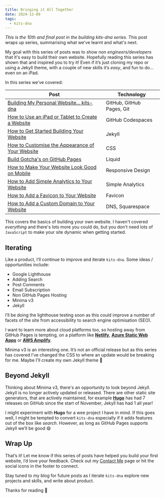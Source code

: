 ```yaml
---
title: Bringing it All Together
date: 2024-12-09
tags:
  - kits-dna
---
```

*This is the 10th and final post in the building kits-dna series.* This post wraps up series, summarising what we've learnt and what's next.

My goal with this series of posts was to show non *engineers/developers* that it's easy to build their own website. Hopefully reading this series has shown that and inspired you to try it! Even if it’s just cloning my repo or using a Jekyll theme, with a couple of new skills it’s *easy*, and fun to do… even on an iPad.

In this series we’ve covered:

| Post | Technology |
| --- | --- |
| [Building My Personal Website... kits-dna](/2024-09-29-building-kits-dna) | GitHub, GitHub Pages, Git |
| [How to Use an iPad or Tablet to Create a Website](/2024-10-11-how-to-use-an-iPad-or-tablet-to-create-a-website) | GitHub Codespaces |
| [How to Get Started Building Your Website](/2024-10-24-how-to-get-started-building-your-website) | Jekyll |
| [How to Customise the Appearance of Your Website](/2024-11-03-how-to-customise-the-appearance-of-your-website) | CSS |
| [Build Gotcha's on GitHub Pages](/2024-11-08-build-gotchas-on-github-pages) | Liquid |
| [How to Make Your Website Look Good on Mobile](/2024-11-15-how-to-make-your-website-look-good-on-mobile) | Responsive Design |
| [How to Add Simple Analytics to Your Website](/2024-11-22-how-to-add-simple-analytics-to-your-website) | Simple Analytics |
| [How to Add a Favicon to Your Website](/2024-11-29-how-to-add-a-favicon-to-your-website) | Favicon |
| [How to Add a Custom Domain to Your Website](/2024-12-06-how-to-add-a-custom-domain-to-your-website) | DNS, Squarespace |

This covers the basics of building your own website. I haven't covered *everything* and there's lots more you could do, but you don't need lots of `JavaScript` to make your site dynamic when getting started.

## Iterating

Like a product, I’ll continue to improve and iterate `kits-dna`. Some ideas / opportunities include:

- Google Lighthouse
- Adding Search
- Post Comments
- Email Subscription
- Non GitHub Pages Hosting
- Minima v3
- Jekyll

I’ll be doing the lighthouse testing soon as this could improve a number of facets of the site from accessibility to search engine optimisation (SEO).

I want to learn more about cloud platforms too, so hosting away from GitHub Pages is tempting, on a platform like [**Netlify**](https://www.netlify.com/), [**Azure Static Web Apps**](https://azure.microsoft.com/en-gb/products/app-service/static/#product-overviews) or [**AWS Amplify**](https://aws.amazon.com/amplify/?nc=sn&loc=0).

Minima v3 is an interesting one. It’s not an official release but as this series has covered I’ve changed the CSS to where an update would be breaking for me. Maybe I'll create my own Jekyll theme :test_tube:

## Beyond Jekyll

Thinking about Minima v3, there's an opportunity to look beyond Jekyll. Jekyll is no longer actively updated or released. There are other static site generators, that are actively maintained, for example [**Hugo**](https://gohugo.io/) has had 7 releases on GitHub since the start of November, Jekyll has had 1 all year!

I might experiment with **Hugo** for a wee project I have in mind. If this goes well, I might be tempted to convert `kits-dna` especially if it adds features out of the box like *search*. However, as long as GitHub Pages supports Jekyll we’ll be good :smile:

## Wrap Up

That’s it! Let me know if this series of posts have helped you build your first website, I’d love your feedback. Check out my [Contact Me](/contact) page or hit the social icons in the footer to connect.

Stay tuned to my blog for future posts as I iterate `kits-dna` explore new projects and skills, and write about product.

Thanks for reading :call_me_hand:
